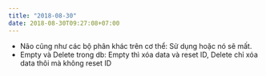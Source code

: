 ```yaml
---
title: "2018-08-30"
date: 2018-08-30T09:27:08+07:00
---
```


* Não cũng như các bộ phân khác trên cơ thể: Sử dụng hoặc nó sẽ mất.
* Empty và Delete trong db: Empty thì xóa data và reset ID, Delete chỉ xóa data thôi mà không reset ID

